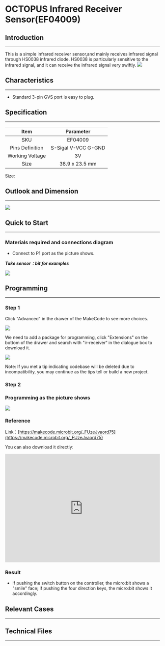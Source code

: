 # OCTOPUS Infrared Receiver Sensor(EF04009)

## Introduction
---
This is a simple infrared receiver sensor,and mainly receives infrared signal through HS0038 infrared diode. HS0038 is particularly sensitive to the infrared signal, and it can receive the infrared signal very swiftly. 
![](./images/04009_01.png)

## Characteristics 
---
- Standard 3-pin GVS port is easy to plug. 
## Specification
---

Item | Parameter 
:-: | :-: 
SKU|EF04009
Pins Definition|S-Sigal V-VCC G-GND
Working Voltage|3V
Size|38.9 x 23.5 mm


Size:

## Outlook and Dimension
---


![](./images/04009_02.png)


## Quick to Start 
---

### Materials required and connections diagram 


- Connect to P1 port as the picture shows.

***Take sensor：bit for examples***



![](./images/04009_03.png)

## Programming
---

### Step 1
Click "Advanced" in the drawer of the MakeCode to see more choices.

![](./images/04009_04.png)

We need to add a package for programming, click "Extensions" on the bottom of the drawer and search with "ir-receiver“ in the dialogue box to download it. 

![](./images/04009_05.png)

Note: If you met a tip indicating codebase will be deleted due to incompatibility, you may continue as the tips tell or build a new project. 
### Step 2
### Programming as the picture shows

![](./images/04009_06.png)


### Reference
Link：[https://makecode.microbit.org/_FUzeJvaord75](https://makecode.microbit.org/_FUzeJvaord75)

You can also download it directly:

<div style="position:relative;height:0;padding-bottom:70%;overflow:hidden;"><iframe style="position:absolute;top:0;left:0;width:100%;height:100%;" src="https://makecode.microbit.org/#pub:_FUzeJvaord75" frameborder="0" sandbox="allow-popups allow-forms allow-scripts allow-same-origin"></iframe></div>  


### Result
- If pushing the switch button on the controller,  the micro:bit shows a "smile" face; if pushing the four direction keys, the micro:bit shows it accordingly.  
## Relevant Cases
---

## Technical Files
---
